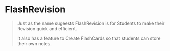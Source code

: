 # FlashRevision
   
> Just as the name sugeests FlashRevision is for Students to make their Revision quick and efficient.
> 
> It also has a feature to Create FlashCards so that students can store their own notes.
